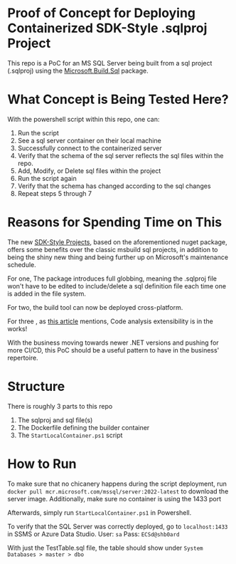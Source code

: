 # Proof of Concept for Deploying Containerized SDK-Style .sqlproj Project

This repo is a PoC for an MS SQL Server being built from a sql project (.sqlproj) using the [Microsoft.Build.Sql](https://www.nuget.org/packages/Microsoft.build.sql) package.

# What Concept is Being Tested Here?
With the powershell script within this repo, one can:
   1.  Run the script
   2.  See a sql server container on their local machine
   3.  Successfully connect to the containerized server
   4.  Verify that the schema of the sql server reflects the sql files within the repo.
   5.  Add, Modify, or Delete sql files within the project
   6.  Run the script again
   7.  Verify that the schema has changed according to the sql changes
   8.  Repeat steps 5 through 7

# Reasons for Spending Time on This
The new [SDK-Style Projects](https://techcommunity.microsoft.com/t5/azure-sql-blog/microsoft-build-sql-the-next-frontier-of-sql-projects/ba-p/3290628), based on the aforementioned nuget package, offers some benefits over the classic msbuild sql projects, in addition to being the shiny new thing and being further up on Microsoft's maintenance schedule.

For one, The package introduces full globbing, meaning the .sqlproj file won't have to be edited to include/delete a sql definition file each time one is added in the file system.

For two, the build tool can now be deployed cross-platform.

For three , as [this article](https://techcommunity.microsoft.com/t5/azure-sql-blog/preview-release-of-sdk-style-sql-projects-in-visual-studio-2022/ba-p/4240616) mentions, Code analysis extensibility is in the works!

With the business moving towards newer .NET versions and pushing for more CI/CD, this PoC should be a useful pattern to have in the business' repertoire. 

# Structure
There is roughly 3 parts to this repo
1. The sqlproj and sql file(s)
2. The Dockerfile defining the builder container
3. The `StartLocalContainer.ps1` script

# How to Run
To make sure that no chicanery happens during the script deployment, run `docker pull mcr.microsoft.com/mssql/server:2022-latest` to download the server image. Additionally, make sure no container is using the 1433 port

Afterwards, simply run `StartLocalContainer.ps1` in Powershell.

To verify that the SQL Server was correctly deployed, go to `localhost:1433` in SSMS or Azure Data Studio.
User: `sa`
Pass: `ECSd@shb0ard`

With just the TestTable.sql file, the table should show under `System Databases > master > dbo`